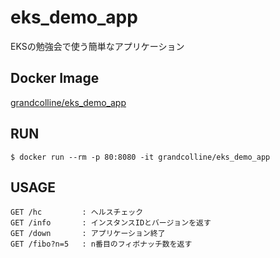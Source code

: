 # eks_demo_app

EKSの勉強会で使う簡単なアプリケーション

## Docker Image

[grandcolline/eks_demo_app](https://hub.docker.com/r/grandcolline/eks_demo_app/)

## RUN

```
$ docker run --rm -p 80:8080 -it grandcolline/eks_demo_app
```

## USAGE

```
GET /hc         : ヘルスチェック
GET /info       : インスタンスIDとバージョンを返す
GET /down       : アプリケーション終了
GET /fibo?n=5   : n番目のフィボナッチ数を返す
```
